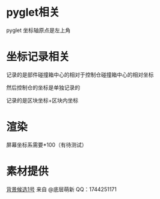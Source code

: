 # pyglet相关

pyglet 坐标轴原点是左上角

# 坐标记录相关

记录的是部件碰撞箱中心的相对于控制仓碰撞箱中心的相对坐标

然后控制仓的坐标是单独记录的

记录的是区块坐标+区块内坐标

# 渲染

屏幕坐标系需要*100（有待测试）

# 素材提供

[背景候选1号](../../textures/runtime/background.png)
来自 @底层萌新 QQ：1744251171
